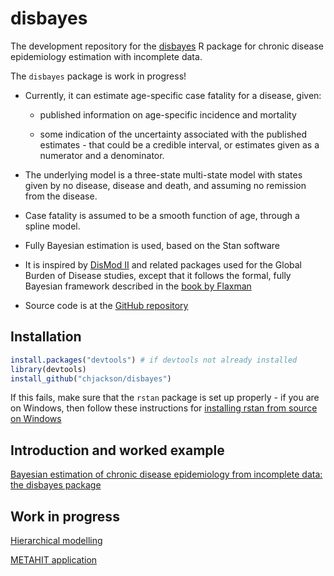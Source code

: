 disbayes
======

The development repository for the [disbayes](http://cran.r-project.org/package=disbayes) R package for chronic disease epidemiology estimation with incomplete data. 

The `disbayes` package is work in progress! 

* Currently, it can estimate age-specific case fatality for a disease, given:

  - published information on age-specific incidence and mortality

  - some indication of the uncertainty associated with the published estimates - that could be a credible interval, or estimates given as a numerator and a denominator.

* The underlying model is a three-state multi-state model with states given by no disease, disease and death, and assuming no remission from the disease.

* Case fatality is assumed to be a smooth function of age, through a spline model. 

* Fully Bayesian estimation is used, based on the Stan software 

* It is inspired by [DisMod II](https://www.epigear.com/index_files/dismod_ii.html) and related packages used for the Global Burden of Disease studies, except that it follows the formal, fully Bayesian framework described in the [book by Flaxman](http://www.combinedacademic.co.uk/integrated-meta-regression-framework-for-descriptive-epidemiology)

* Source code is at the [GitHub repository](https://github.com/chjackson/disbayes)

## Installation

```r
install.packages("devtools") # if devtools not already installed
library(devtools)
install_github("chjackson/disbayes")
 ```

If this fails, make sure that the `rstan` package is set up properly - if you are on Windows, then follow these instructions for [installing rstan from source on Windows](https://github.com/stan-dev/rstan/wiki/Installing-RStan-from-source-on-Windows)


## Introduction and worked example

[Bayesian estimation of chronic disease epidemiology from incomplete data: the disbayes package](https://chjackson.github.io/disbayes/doc/ihdbristol.html)


## Work in progress

[Hierarchical modelling](https://chjackson.github.io/disbayes/doc/hier.html)

[METAHIT application](https://chjackson.github.io/disbayes/doc/metahit_results.html)

